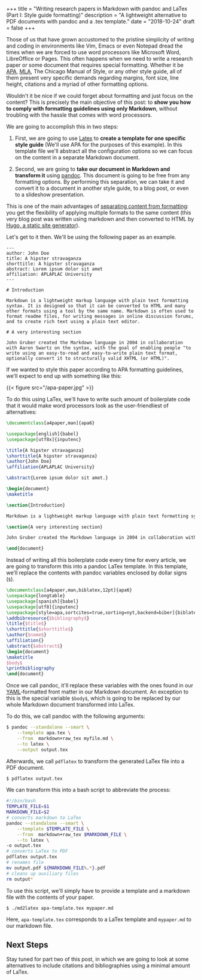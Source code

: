 +++
title = "Writing research papers in Markdown with pandoc and LaTex (Part I: Style guide formatting)"
description = "A lightweight alternative to PDF documents with pandoc and a .tex template."
date = "2018-10-24"
draft = false
+++

Those of us that have grown accustomed to the pristine simplicity of writing and coding in environments like Vim, Emacs or even Notepad dread the times when we are forced to use word processors like Microsoft Word, LibreOffice or Pages. This often happens when we need to write a research paper or some document that requires special formatting. Whether it be [APA][wiki-apa], [MLA][wiki-mla], The Chicago Manual of Style, or any other style guide, all of them present very specific demands regarding margins, font size, line height, citations and a myriad of other formatting options.

Wouldn't it be nice if we could forget about formatting and just focus on the content? This is precisely the main objective of this post: to **show you how to comply with formatting guidelines using only Markdown**, without troubling with the hassle that comes with word processors.

We are going to accomplish this in two steps: 

1. First, we are going to use [Latex][wiki-latex] to **create a template for one specific style guide** (We'll use APA for the purposes of this example). In this template file we'll abstract all the configuration options so we can focus on the content in a separate Markdown document. 

2. Second, we are going to **take our document in Markdown and transform it** using [pandoc][2]. This document is going to be free from any formatting options. By performing this separation, we can take it and convert it to a document in another style guide, to a blog post, or even to a slideshow presentation. 

This is one of the main advantages of [separating content from formatting][1]: you get the flexibility of applying multiple formats to the same content (this very blog post was written using markdown and then converted to HTML by [Hugo, a static site generator][4]).

Let's get to it then. We'll be using the following paper as an example. 

```highlight markdown 
---
author: John Doe
title: A hipster stravaganza
shorttitle: A hipster stravaganza
abstract: Lorem ipsum dolor sit amet 
affiliation: APLAPLAC University
---

# Introduction 

Markdown is a lightweight markup language with plain text formatting syntax. It is designed so that it can be converted to HTML and many other formats using a tool by the same name. Markdown is often used to format readme files, for writing messages in online discussion forums, and to create rich text using a plain text editor. 

# A very interesting section

John Gruber created the Markdown language in 2004 in collaboration with Aaron Swartz on the syntax, with the goal of enabling people "to write using an easy-to-read and easy-to-write plain text format, optionally convert it to structurally valid XHTML (or HTML)".

```

If we wanted to style this paper according to APA formatting guidelines, we'll expect to end up with something like this:

{{< figure src="/apa-paper.jpg" >}}

To do this using LaTex, we'll have to write such amount of boilerplate code that it would make word processors look as the user-friendliest of alternatives:

```latex
\documentclass[a4paper,man]{apa6}

\usepackage[english]{babel}
\usepackage[utf8x]{inputenc}

\title{A hipster stravaganza}
\shorttitle{A hipster stravaganza}
\author{John Doe}
\affiliation{APLAPLAC University}

\abstract{Lorem ipsum dolor sit amet.}

\begin{document}
\maketitle

\section{Introduction}

Markdown is a lightweight markup language with plain text formatting syntax. It is designed so that it can be converted to HTML and many other formats using a tool by the same name.[8] Markdown is often used to format readme files, for writing messages in online discussion forums, and to create rich text using a plain text editor. 

\section{A very interesting section}

John Gruber created the Markdown language in 2004 in collaboration with Aaron Swartz on the syntax, with the goal of enabling people "to write using an easy-to-read and easy-to-write plain text format, optionally convert it to structurally valid XHTML (or HTML)".

\end{document}
```

Instead of writing all this boilerplate code every time for every article, we are going to transform this into a pandoc LaTex template. In this template, we'll replace the contents with pandoc variables enclosed by dollar signs (`$`). 

```latex
\documentclass[a4paper,man,biblatex,12pt]{apa6}
\usepackage{longtable} 
\usepackage[spanish]{babel}
\usepackage[utf8]{inputenc}
\usepackage[style=apa,sortcites=true,sorting=nyt,backend=biber]{biblatex}
\addbibresource{$bibliography$}
\title{$title$}
\shorttitle{$shorttitle$}
\author{$name$}
\affiliation{}
\abstract{$abstract$}
\begin{document}
\maketitle
$body$
\printbibliography
\end{document}
```

Once we call pandoc, it'll replace these variables with the ones found in our [YAML][3]‑formatted front matter in our Markdown document. An exception to this is the special variable `$body$`, which is going to be replaced by our whole Markdown document transformed into LaTex. 

To do this, we call pandoc with the following arguments:

```bash
$ pandoc --standalone --smart \
	--template apa.tex \
	--from  markdown+raw_tex myfile.md \
	--to latex \
	--output output.tex 
```

Afterwards, we call `pdflatex` to transform the generated LaTex file into a PDF document.

```bash
$ pdflatex output.tex
```

We can transform this into a bash script to abbreviate the process:

```bash
#!/bin/bash
TEMPLATE_FILE=$1
MARKDOWN_FILE=$2
# converts markdown to LaTex
pandoc --standalone --smart \
	--template $TEMPLATE_FILE \
	--from  markdown+raw_tex $MARKDOWN_FILE \
	--to latex \
-o output.tex 
# converts LaTex to PDF
pdflatex output.tex 
# renames file
mv output.pdf ${MARKDOWN_FILE%.*}.pdf
# cleans up auxiliary files
rm output* 
```

To use this script, we'll simply have to provide a template and a markdown file with the contents of your paper.

```bash
$ ./md2latex apa-template.tex mypaper.md 
```

Here, `apa-template.tex` corresponds to a LaTex template and `mypaper.md` to our markdown file.

Next Steps
----------

Stay tuned for part two of this post, in which we are going to look at some alternatives to include citations and bibliographies using a minimal amount of LaTex. 

[1]: https://en.wikipedia.org/wiki/Separation_of_content_and_presentation
[2]: https://en.wikipedia.org/wiki/Pandoc
[3]: https://en.wikipedia.org/wiki/YAML
[4]: https://gohugo.io/
[apa]: /apa-paper.jpg "A research paper written following APA guidelines"
[wiki-latex]: https://en.wikipedia.org/wiki/LaTeX
[wiki-apa]: https://en.wikipedia.org/wiki/APA_style
[wiki-mla]: https://en.wikipedia.org/wiki/MLA_Style_Manual

